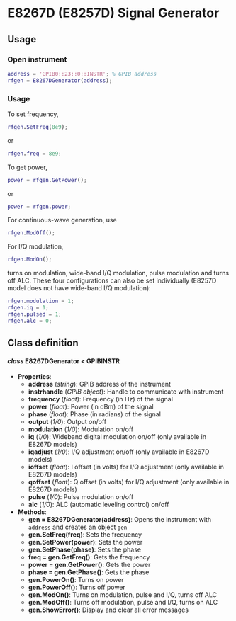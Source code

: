 # E8267D (E8257D) Signal Generator
## Usage
### Open instrument
```matlab
address = 'GPIB0::23::0::INSTR'; % GPIB address
rfgen = E8267DGenerator(address);
```
### Usage
To set frequency,
```matlab
rfgen.SetFreq(8e9);
```
or
```matlab
rfgen.freq = 8e9;
```
To get power,
```matlab
power = rfgen.GetPower();
```
or
```matlab
power = rfgen.power;
```
For continuous-wave generation, use
```matlab
rfgen.ModOff();
```
For I/Q modulation,
```matlab
rfgen.ModOn();
```
turns on modulation, wide-band I/Q modulation, pulse modulation and turns off ALC. These four configurations can also be set individually (E8257D model does not have wide-band I/Q modulation):
```matlab
rfgen.modulation = 1;
rfgen.iq = 1;
rfgen.pulsed = 1;
rfgen.alc = 0;
```

## Class definition
#### *class* E8267DGenerator < GPIBINSTR
* **Properties**: 
  * **address** (*string*): GPIB address of the instrument
  * **instrhandle** (*GPIB object*):  Handle to communicate with instrument
  * **frequency** (*float*): Frequency (in Hz) of the signal
  * **power** (*float*): Power (in dBm) of the signal
  * **phase** (*float*): Phase (in radians) of the signal
  * **output** (*1/0*): Output on/off
  * **modulation** (*1/0*): Modulation on/off
  * **iq** (*1/0*): Wideband digital modulation on/off (only available in E8267D models)
  * **iqadjust** (*1/0*): I/Q adjustment on/off (only available in E8267D models)
  * **ioffset** (*float*): I offset (in volts) for I/Q adjustment (only available in E8267D models)
  * **qoffset** (*float*): Q offset (in volts) for I/Q adjustment (only available in E8267D models)
  * **pulse** (*1/0*): Pulse modulation on/off
  * **alc** (*1/0*): ALC (automatic leveling control) on/off
* **Methods**:
  * **gen = E8267DGenerator(address)**: Opens the instrument with `address` and creates an object `gen`
  * **gen.SetFreq(freq)**: Sets the frequency
  * **gen.SetPower(power)**: Sets the power
  * **gen.SetPhase(phase)**: Sets the phase
  * **freq = gen.GetFreq()**: Gets the frequency
  * **power = gen.GetPower()**: Gets the power
  * **phase = gen.GetPhase()**: Gets the phase
  * **gen.PowerOn()**: Turns on power
  * **gen.PowerOff()**: Turns off power
  * **gen.ModOn()**: Turns on modulation, pulse and I/Q, turns off ALC
  * **gen.ModOff()**: Turns off modulation, pulse and I/Q, turns on ALC
  * **gen.ShowError()**: Display and clear all error messages
